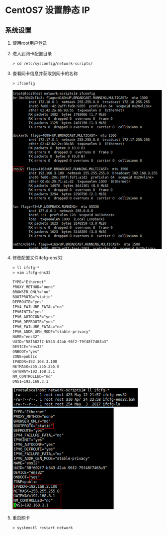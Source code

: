 # CentOS7 设置静态 IP

## 系统设置

1.  使用root用户登录<br>

2.  进入到网卡配置目录<br>

    ```命令
    > cd /etc/sysconfig/network-scripts/
    ```

3.  查看网卡信息并获取到网卡的名称<br>

    ```命令
    > ifconfig
    ```

    ![第3步](images/01_3_1.png)

4.  修改配置文件ifcfg-ens32<br>

    ```命令
    > ll ifcfg-*
    > vim ifcfg-ens32
    ```

    ```内容
    TYPE="Ethernet"
    PROXY_METHOD="none"
    BROWSER_ONLY="no"
    BOOTPROTO="static"
    DEFROUTE="yes"
    IPV4_FAILURE_FATAL="no"
    IPV6INIT="yes"
    IPV6_AUTOCONF="yes"
    IPV6_DEFROUTE="yes"
    IPV6_FAILURE_FATAL="no"
    IPV6_ADDR_GEN_MODE="stable-privacy"
    NAME="ens32"
    UUID="58f602f7-b543-42ab-96f2-79f48f7463a3"
    DEVICE="ens32"
    ONBOOT="yes"
    ZONE=public
    IPADDR=192.168.3.100
    NETMASK=255.255.255.0
    GATEWAY=192.168.3.1
    NM_CONTROLLED="no"
    DNS1=192.168.3.1
    ```

    ![第4步-1](images/01_4_1.png)
    ![第4步-2](images/01_4_2.png)

5.  重启网卡

    ```命令
    > systemctl restart network
    ```
